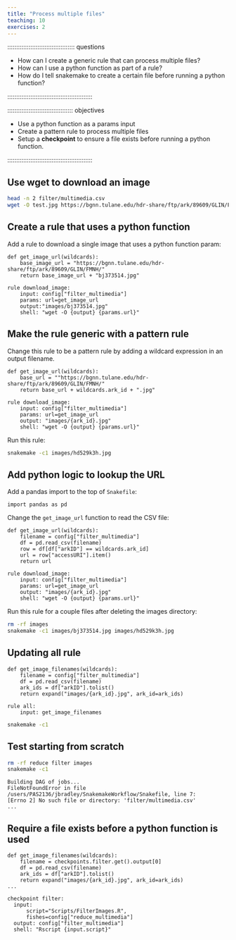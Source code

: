 ```yaml
---
title: "Process multiple files"
teaching: 10
exercises: 2
---
```


:::::::::::::::::::::::::::::::::::::: questions 

- How can I create a generic rule that can process multiple files?
- How can I use a python function as part of a rule?
- How do I tell snakemake to create a certain file before running a python function? 

::::::::::::::::::::::::::::::::::::::::::::::::

::::::::::::::::::::::::::::::::::::: objectives

- Use a python function as a params input
- Create a pattern rule to process multiple files
- Setup a __checkpoint__ to ensure a file exists before running a python function.

::::::::::::::::::::::::::::::::::::::::::::::::


## Use wget to download an image
```bash
head -n 2 filter/multimedia.csv
wget -O test.jpg https://bgnn.tulane.edu/hdr-share/ftp/ark/89609/GLIN/FMNH/bj373514.jpg
```

## Create a rule that uses a python function
Add a rule to download a single image that uses a python function param:
```
def get_image_url(wildcards):
    base_image_url = "https://bgnn.tulane.edu/hdr-share/ftp/ark/89609/GLIN/FMNH/"
    return base_image_url + "bj373514.jpg"

rule download_image:
    input: config["filter_multimedia"]
    params: url=get_image_url    
    output:"images/bj373514.jpg"
    shell: "wget -O {output} {params.url}"
```

## Make the rule generic with a pattern rule
Change this rule to be a pattern rule by adding a wildcard expression in an output filename.
```
def get_image_url(wildcards):
    base_url = ""https://bgnn.tulane.edu/hdr-share/ftp/ark/89609/GLIN/FMNH/"
    return base_url + wildcards.ark_id + ".jpg"

rule download_image:
    input: config["filter_multimedia"]
    params: url=get_image_url    
    output: "images/{ark_id}.jpg"
    shell: "wget -O {output} {params.url}"
```

Run this rule:
```bash
snakemake -c1 images/hd529k3h.jpg
```

## Add python logic to lookup the URL
Add a pandas import to the top of `Snakefile`:
```
import pandas as pd
```

Change the `get_image_url` function to read the CSV file:
```
def get_image_url(wildcards):
    filename = config["filter_multimedia"]
    df = pd.read_csv(filename)
    row = df[df["arkID"] == wildcards.ark_id]
    url = row["accessURI"].item()
    return url

rule download_image:
    input: config["filter_multimedia"]
    params: url=get_image_url    
    output: "images/{ark_id}.jpg"
    shell: "wget -O {output} {params.url}"
```

Run this rule for a couple files after deleting the images directory:
```bash
rm -rf images
snakemake -c1 images/bj373514.jpg images/hd529k3h.jpg
```

## Updating all rule
```
def get_image_filenames(wildcards):
    filename = config["filter_multimedia"]
    df = pd.read_csv(filename)    
    ark_ids = df["arkID"].tolist()
    return expand("images/{ark_id}.jpg", ark_id=ark_ids)

rule all:
    input: get_image_filenames
```

```bash
snakemake -c1
```

## Test starting from scratch
```bash
rm -rf reduce filter images
snakemake -c1
```

```output
Building DAG of jobs...
FileNotFoundError in file /users/PAS2136/jbradley/SnakemakeWorkflow/Snakefile, line 7:
[Errno 2] No such file or directory: 'filter/multimedia.csv'
...
```

## Require a file exists before a python function is used
```
def get_image_filenames(wildcards):
    filename = checkpoints.filter.get().output[0]
    df = pd.read_csv(filename)    
    ark_ids = df["arkID"].tolist()
    return expand("images/{ark_id}.jpg", ark_id=ark_ids)  
...

checkpoint filter:
  input: 
      script="Scripts/FilterImages.R",
      fishes=config["reduce_multimedia"]
  output: config["filter_multimedia"]
  shell: "Rscript {input.script}"
```
